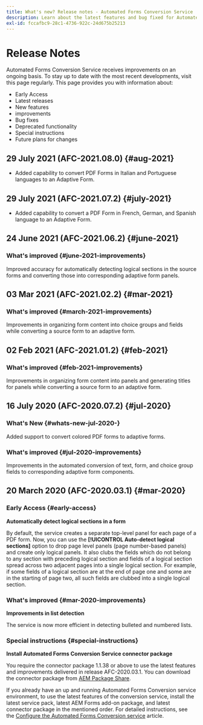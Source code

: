 ```yaml
---
title: What's new? Release notes - Automated Forms Conversion Service
description: Learn about the latest features and bug fixed for Automated Forms Conversion Service
exl-id: fccafbc9-28c1-4736-922c-24d675b25213
---
```

# Release Notes

Automated Forms Conversion Service receives improvements on an ongoing basis. To stay up to date with the most recent developments, visit this page regularly. This page provides you with information about:

* Early Access
* Latest releases
* New features
* improvements
* Bug fixes
* Deprecated functionality
* Special instructions
* Future plans for changes

## 29 July 2021 (AFC-2021.08.0) {#aug-2021}

* Added capability to convert PDF Forms in Italian  and Portuguese languages to an Adaptive Form.

## 29 July 2021 (AFC-2021.07.2) {#july-2021}

* Added capability to convert a PDF Form in French, German, and Spanish language to an Adaptive Form.

## 24 June 2021 (AFC-2021.06.2) {#june-2021}

### What's improved {#june-2021-improvements}

Improved accuracy for automatically detecting logical sections in the source forms and converting those into corresponding adaptive form panels.

## 03 Mar 2021 (AFC-2021.02.2) {#mar-2021}

### What's improved {#march-2021-improvements}

Improvements in organizing form content into choice groups and fields while converting a source form to an adaptive form.

## 02 Feb 2021 (AFC-2021.01.2) {#feb-2021}

### What's improved {#feb-2021-improvements}

Improvements in organizing form content into panels and generating titles for panels while converting a source form to an adaptive form.

## 16 July 2020 (AFC-2020.07.2) {#jul-2020}

### What's New {#whats-new-jul-2020-}

Added support to convert colored PDF forms to adaptive forms.

### What's improved {#jul-2020-improvements}

Improvements in the automated conversion of text, form, and choice group fields to corresponding adaptive form components.  


## 20 March 2020 (AFC-2020.03.1) {#mar-2020}

### Early Access {#early-access}

**Automatically detect logical sections in a form**

By default, the service creates a separate top-level panel for each page of a PDF form. Now, you can use the **[!UICONTROL Auto-detect logical sections]** option to drop page level panels (page number-based panels) and create only logical panels. It also clubs the fields which do not belong to any section with preceding logical section and fields of a logical section spread across two adjacent pages into a single logical section. For example, if some fields of a logical section are at the end of page one and some are in the starting of page two, all such fields are clubbed into a single logical section. 

### What's improved {#mar-2020-improvements}

**Improvements in list detection**

The service is now more efficient in detecting bulleted and numbered lists. 

### Special instructions {#special-instructions}

**Install Automated Forms Conversion Service connector package**

You require the connector package 1.1.38 or above to use the latest features and improvements delivered in release AFC-2020.03.1. You can download the connector package from [AEM Package Share](https://www.adobeaemcloud.com/content/marketplace/marketplaceProxy.html?packagePath=/content/companies/public/adobe/packages/cq650/featurepack/AFCS-Connector-2020.03.1).

If you already have an up and running Automated Forms Conversion service environment, to use the latest features of the conversion service, install the latest service pack, latest AEM Forms add-on package, and latest connector package in the mentioned order. For detailed instructions, see the [Configure the Automated Forms Conversion service](configure-service.md) article.
